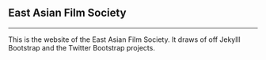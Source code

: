 ## East Asian Film Society

------

This is the website of the East Asian Film Society. It draws of off Jekylll Bootstrap and the Twitter Bootstrap projects.